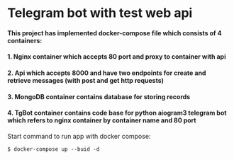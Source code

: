 # Telegram bot with test web api #

#### This project has implemented docker-compose file which consists of 4 containers: ####
#### 1. Nginx container which accepts 80 port and proxy to container with api ####
#### 2. Api which accepts 8000 and have two endpoints for create and retrieve messages (with post and get http requests) ####
#### 3. MongoDB container contains database for storing records ####
#### 4. TgBot container contains code base for python aiogram3 telegram bot which refers to nginx container by container name and 80 port ####

Start command to run app with docker compose:
```
$ docker-compose up --buid -d
```